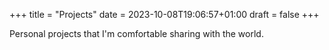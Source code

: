 +++
title = "Projects"
date = 2023-10-08T19:06:57+01:00
draft = false
+++

Personal projects that I'm comfortable sharing with the world.

